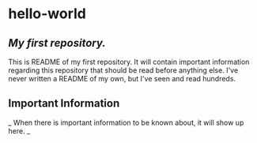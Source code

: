 # hello-world
## _My first repository._  
This is README of my first repository. It will contain important information regarding this repository that should be read before anything else. I've never written a README of my own, but I've seen and read hundreds. 
## Important Information
_ When there is important information to be known about, it will show up here. _
